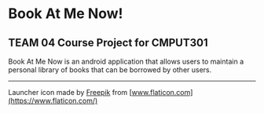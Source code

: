 # Book At Me Now!

## TEAM 04 Course Project for CMPUT301

Book At Me Now is an android application that allows users to maintain a personal library of books that can be borrowed by other users.





***
Launcher icon made by [Freepik](https://www.flaticon.com/authors/freepik) from [www.flaticon.com](https://www.flaticon.com/)